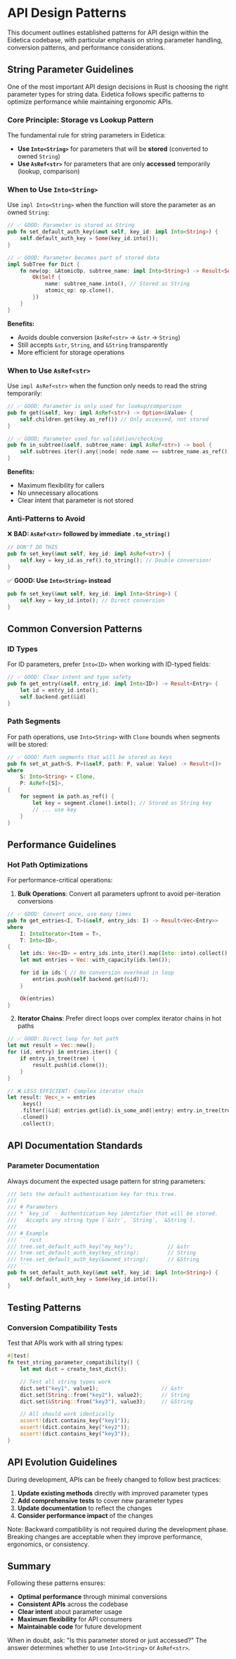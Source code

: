 # API Design Patterns

This document outlines established patterns for API design within the Eidetica codebase, with particular emphasis on string parameter handling, conversion patterns, and performance considerations.

## String Parameter Guidelines

One of the most important API design decisions in Rust is choosing the right parameter types for string data. Eidetica follows specific patterns to optimize performance while maintaining ergonomic APIs.

### Core Principle: Storage vs Lookup Pattern

The fundamental rule for string parameters in Eidetica:

- **Use `Into<String>`** for parameters that will be **stored** (converted to owned `String`)
- **Use `AsRef<str>`** for parameters that are only **accessed** temporarily (lookup, comparison)

### When to Use `Into<String>`

Use `impl Into<String>` when the function will store the parameter as an owned `String`:

```rust
// ✅ GOOD: Parameter is stored as String
pub fn set_default_auth_key(&mut self, key_id: impl Into<String>) {
    self.default_auth_key = Some(key_id.into());
}

// ✅ GOOD: Parameter becomes part of stored data
impl SubTree for Dict {
    fn new(op: &AtomicOp, subtree_name: impl Into<String>) -> Result<Self> {
        Ok(Self {
            name: subtree_name.into(), // Stored as String
            atomic_op: op.clone(),
        })
    }
}
```

**Benefits:**

- Avoids double conversion (`AsRef<str>` → `&str` → `String`)
- Still accepts `&str`, `String`, and `&String` transparently
- More efficient for storage operations

### When to Use `AsRef<str>`

Use `impl AsRef<str>` when the function only needs to read the string temporarily:

```rust
// ✅ GOOD: Parameter is only used for lookup/comparison
pub fn get(&self, key: impl AsRef<str>) -> Option<&Value> {
    self.children.get(key.as_ref()) // Only accessed, not stored
}

// ✅ GOOD: Parameter used for validation/checking
pub fn in_subtree(&self, subtree_name: impl AsRef<str>) -> bool {
    self.subtrees.iter().any(|node| node.name == subtree_name.as_ref())
}
```

**Benefits:**

- Maximum flexibility for callers
- No unnecessary allocations
- Clear intent that parameter is not stored

### Anti-Patterns to Avoid

❌ **BAD: `AsRef<str>` followed by immediate `.to_string()`**

```rust
// DON'T DO THIS
pub fn set_key(&mut self, key_id: impl AsRef<str>) {
    self.key = key_id.as_ref().to_string(); // Double conversion!
}
```

✅ **GOOD: Use `Into<String>` instead**

```rust
pub fn set_key(&mut self, key_id: impl Into<String>) {
    self.key = key_id.into(); // Direct conversion
}
```

## Common Conversion Patterns

### ID Types

For ID parameters, prefer `Into<ID>` when working with ID-typed fields:

```rust
// ✅ GOOD: Clear intent and type safety
pub fn get_entry(&self, entry_id: impl Into<ID>) -> Result<Entry> {
    let id = entry_id.into();
    self.backend.get(&id)
}
```

### Path Segments

For path operations, use `Into<String>` with `Clone` bounds when segments will be stored:

```rust
// ✅ GOOD: Path segments that will be stored as keys
pub fn set_at_path<S, P>(&self, path: P, value: Value) -> Result<()>
where
    S: Into<String> + Clone,
    P: AsRef<[S]>,
{
    for segment in path.as_ref() {
        let key = segment.clone().into(); // Stored as String key
        // ... use key
    }
}
```

## Performance Guidelines

### Hot Path Optimizations

For performance-critical operations:

1. **Bulk Operations**: Convert all parameters upfront to avoid per-iteration conversions

```rust
// ✅ GOOD: Convert once, use many times
pub fn get_entries<I, T>(&self, entry_ids: I) -> Result<Vec<Entry>>
where
    I: IntoIterator<Item = T>,
    T: Into<ID>,
{
    let ids: Vec<ID> = entry_ids.into_iter().map(Into::into).collect();
    let mut entries = Vec::with_capacity(ids.len());

    for id in ids { // No conversion overhead in loop
        entries.push(self.backend.get(&id)?);
    }

    Ok(entries)
}
```

2. **Iterator Chains**: Prefer direct loops over complex iterator chains in hot paths

```rust
// ✅ GOOD: Direct loop for hot path
let mut result = Vec::new();
for (id, entry) in entries.iter() {
    if entry.in_tree(tree) {
        result.push(id.clone());
    }
}

// ❌ LESS EFFICIENT: Complex iterator chain
let result: Vec<_> = entries
    .keys()
    .filter(|&id| entries.get(id).is_some_and(|entry| entry.in_tree(tree)))
    .cloned()
    .collect();
```

## API Documentation Standards

### Parameter Documentation

Always document the expected usage pattern for string parameters:

````rust
/// Sets the default authentication key for this tree.
///
/// # Parameters
/// * `key_id` - Authentication key identifier that will be stored.
///   Accepts any string type (`&str`, `String`, `&String`).
///
/// # Example
/// ```rust
/// tree.set_default_auth_key("my_key");           // &str
/// tree.set_default_auth_key(key_string);         // String
/// tree.set_default_auth_key(&owned_string);      // &String
/// ```
pub fn set_default_auth_key(&mut self, key_id: impl Into<String>) {
    self.default_auth_key = Some(key_id.into());
}
````

## Testing Patterns

### Conversion Compatibility Tests

Test that APIs work with all string types:

```rust
#[test]
fn test_string_parameter_compatibility() {
    let mut dict = create_test_dict();

    // Test all string types work
    dict.set("key1", value1);                    // &str
    dict.set(String::from("key2"), value2);      // String
    dict.set(&String::from("key3"), value3);     // &String

    // All should work identically
    assert!(dict.contains_key("key1"));
    assert!(dict.contains_key("key2"));
    assert!(dict.contains_key("key3"));
}
```

## API Evolution Guidelines

During development, APIs can be freely changed to follow best practices:

1. **Update existing methods** directly with improved parameter types
2. **Add comprehensive tests** to cover new parameter types
3. **Update documentation** to reflect the changes
4. **Consider performance impact** of the changes

Note: Backward compatibility is not required during the development phase. Breaking changes are acceptable when they improve performance, ergonomics, or consistency.

## Summary

Following these patterns ensures:

- **Optimal performance** through minimal conversions
- **Consistent APIs** across the codebase
- **Clear intent** about parameter usage
- **Maximum flexibility** for API consumers
- **Maintainable code** for future development

When in doubt, ask: "Is this parameter stored or just accessed?" The answer determines whether to use `Into<String>` or `AsRef<str>`.

